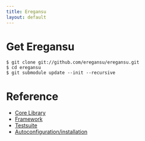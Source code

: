```yaml
---
title: Eregansu
layout: default
---
```


# Get Eregansu

<pre><code>$ git clone git://github.com/eregansu/eregansu.git
$ cd eregansu
$ git submodule update --init --recursive</code></pre>

# Reference

* <a href="lib">Core Library</a>
* <a href="framework">Framework</a>
* <a href="testsuite">Testsuite</a>
* <a href="install">Autoconfiguration/installation</a>
